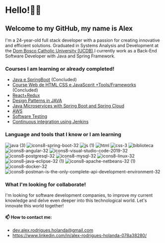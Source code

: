 # Hello!👋🏽
## Welcome to my GitHub, my name is Alex
I'm a 24-year-old full stack developer with a passion for creating innovative and efficient solutions. Graduated in Systems Analysis and Development at the 
[Dom Bosco Catholic University (UCDB)](https://site.ucdb.br/).I currently work as a Back-End Software Developer with Java and Spring Framework.

### Courses I am learning or already completed!
- [Java e SpringBoot](https://www.udemy.com/course/java-curso-completo/?couponCode=KEEPLEARNING) (Concluded)
- [Course Web de HTML CSS e JavaScprit +Tools/Frameworks](https://www.udemy.com/course/curso-web/?couponCode=KEEPLEARNING) (Concluded)
- [React+Redux](https://www.udemy.com/course/react-redux-pt/?couponCode=KEEPLEARNING)
- [Design Patterns in JAVA](https://www.udemy.com/course/padroes-de-projeto-em-java-na-pratica/?couponCode=KEEPLEARNING)
- [Java Microservices with Spring Boot and Spring Cloud](https://www.udemy.com/course/microsservicos-java-spring-cloud/?couponCode=KEEPLEARNING)
- [AWS](https://www.udemy.com/course/aws-na-pratica/?couponCode=KEEPLEARNING)
- [Software Testing](https://www.udemy.com/course/teste-software-completo-testes-automaticos/?couponCode=KEEPLEARNING)
- [Continuous integration using Jenkins](https://www.udemy.com/course/integracao-continua-jenkins/?couponCode=KEEPLEARNING)

### Language ​​and tools that I know or I am learning
![java (3)](https://github.com/alexzxcg/alexzxcg/assets/80990365/cd4c989f-0814-41dd-b725-f0e8fc6af4b4)
![icons8-spring-boot-32](https://github.com/alexzxcg/alexzxcg/assets/80990365/36884eb3-3019-4d52-a661-86a416d0c692)
![js (1)](https://github.com/alexzxcg/alexzxcg/assets/80990365/377f204e-d429-4d05-87af-1b146ee1facb)
![html](https://github.com/alexzxcg/alexzxcg/assets/80990365/21df6c2d-3fd3-4c81-9c2f-0e57ccbf6fd9)
![css-3](https://github.com/alexzxcg/alexzxcg/assets/80990365/2460c73c-70f7-4dd0-9c58-d67e2e2207d4)
![biblioteca](https://github.com/alexzxcg/alexzxcg/assets/80990365/a7b24dbb-ba0f-4c32-bbb0-4f795dd4563c)
![icons8-angular-32](https://github.com/alexzxcg/alexzxcg/assets/80990365/b57cccbe-24f9-43e6-ba31-19f0e4aeaa38)
![icons8-visual-studio-code-2019-32](https://github.com/alexzxcg/alexzxcg/assets/80990365/3a3dd816-7dab-4126-9421-4cdd8f8f5172)
![icons8-postgresql-32](https://github.com/alexzxcg/alexzxcg/assets/80990365/e9362b51-2304-457a-93ae-4438728cd995)
![icons8-mysql-32](https://github.com/alexzxcg/alexzxcg/assets/80990365/ac92237d-6541-43dd-a701-b82b64322f95)
![icons8-linux-32](https://github.com/alexzxcg/alexzxcg/assets/80990365/e4316f4b-b663-4816-b9bd-8085a1004164)
![icons8-java-eclipse-32 (1)](https://github.com/alexzxcg/alexzxcg/assets/80990365/0e91ff34-44de-4579-9061-c57deda1373f)
![icons8-apache-netbeans-32 (1)](https://github.com/alexzxcg/alexzxcg/assets/80990365/fa2ed5bf-f3ee-4b4c-8283-81d3cdf010a2)
![icons8-docker-32](https://github.com/alexzxcg/alexzxcg/assets/80990365/0bd5f835-50fe-4faf-8a3e-7c4d80c0fee6)
![icons8-postman-is-the-only-complete-api-development-environment-32](https://github.com/alexzxcg/alexzxcg/assets/80990365/338ad6f9-b9d3-4198-9cee-84e06664b7cd)

### What I'm looking for collaborate!
I'm looking for software development companies, to improve my current knowledge and delve even deeper into this technological world. Let's innovate this world together!

#### 📫 How to contact me:
- dev.alex.rodrigues.holanda@gmail.com
- https://www.linkedin.com/in/alex-rodrigues-holanda-078a38280/
